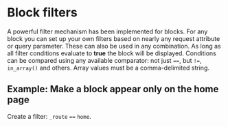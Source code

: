 # Block filters

A powerful filter mechanism has been implemented for blocks. For any block you can set up your own filters based on 
nearly any request attribute or query parameter. These can also be used in any combination. As long as all
filter conditions evaluate to **true** the block will be displayed. Conditions can be compared using any available
comparator: not just `==`, but `!=`, `in_array()` and others. Array values must be a comma-delimited string.

## Example: Make a block appear only on the home page

Create a filter: `_route` `==` `home`.
